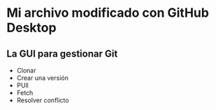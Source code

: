 # Mi archivo modificado con GitHub Desktop
## La GUI para gestionar Git

- Clonar
- Crear una versión
- PUll
- Fetch
- Resolver conflicto
